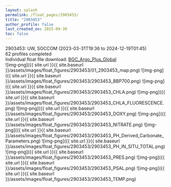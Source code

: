 ```yaml
---
layout: splash
permalink: /float_pages/2903453/
title: "2903453"
author_profile: false
last_created_on: 2025-09-30
toc: false
---
```

 
2903453: UW, SOCCOM (2023-03-31T19:36 to 2024-12-19T01:45)\
62 profiles completed\
Individual float file download: [BGC_Argo_Plus_Global](https://ftp.soest.hawaii.edu/bgc_argo_plus/Individual_Floats/outliers_removed/2903453_Sprof_processed.nc)\
![img-png]({{ site.url }}{{ site.baseurl }}/assets/images/float_figures/2903453/01_2903453_map.png)
![img-png]({{ site.url }}{{ site.baseurl }}/assets/images/float_figures/2903453/2903453_BBP700.png)
![img-png]({{ site.url }}{{ site.baseurl }}/assets/images/float_figures/2903453/2903453_CHLA.png)
![img-png]({{ site.url }}{{ site.baseurl }}/assets/images/float_figures/2903453/2903453_CHLA_FLUORESCENCE.png)
![img-png]({{ site.url }}{{ site.baseurl }}/assets/images/float_figures/2903453/2903453_DOXY.png)
![img-png]({{ site.url }}{{ site.baseurl }}/assets/images/float_figures/2903453/2903453_NITRATE.png)
![img-png]({{ site.url }}{{ site.baseurl }}/assets/images/float_figures/2903453/2903453_PH_Derived_Carbonate_Parameters.png)
![img-png]({{ site.url }}{{ site.baseurl }}/assets/images/float_figures/2903453/2903453_PH_IN_SITU_TOTAL.png)
![img-png]({{ site.url }}{{ site.baseurl }}/assets/images/float_figures/2903453/2903453_PRES.png)
![img-png]({{ site.url }}{{ site.baseurl }}/assets/images/float_figures/2903453/2903453_PSAL.png)
![img-png]({{ site.url }}{{ site.baseurl }}/assets/images/float_figures/2903453/2903453_TEMP.png)
